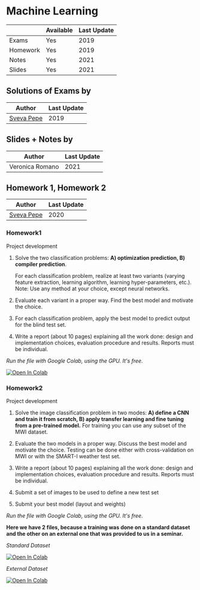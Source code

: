 # Machine Learning

|   | Available | Last Update |
| ------------- | ------------- | ------------ |
| Exams | Yes | 2019 |
| Homework  | Yes  | 2019 |
| Notes  | Yes  | 2021 | 
| Slides | Yes | 2021 |

## Solutions of Exams by

| Author |  Last Update |
|--------| ------------ | 
| [Sveva Pepe](https://github.com/pepes97) | 2019 | 

## Slides + Notes by

| Author |  Last Update |
|--------| ------------ | 
| Veronica Romano | 2021 | 

## Homework 1, Homework 2

| Author |  Last Update | 
|--------| ------------ | 
| [Sveva Pepe](https://github.com/pepes97) | 2020 | 

### Homework1

Project development

1. Solve the two classification problems: **A) optimization prediction, B) compiler prediction**.
   
    For each classification problem, realize at least two variants (varying feature extraction, learning algorithm, learning hyper-parameters, etc.).
Note: Use any method at your choice, except neural networks.

2. Evaluate each variant in a proper way. Find the best model and motivate the choice.
   
3. For each classification problem, apply the best model to predict output for the blind test set.
   
4. Write a report (about 10 pages) explaining all the work done: design and implementation choices, evaluation procedure and results. Reports must be individual.

*Run the file with Google Colab, using the GPU. It's free.*


[![Open In Colab](https://colab.research.google.com/assets/colab-badge.svg)](https://colab.research.google.com/github/universitymarr/Machine-Learning/blob/master/Homework/Homework1/homework1_colab.ipynb#scrollTo=IFBlVW-LFnGI)

### Homework2

Project development

1. Solve the image classification problem in two modes: **A) define a CNN and train it from scratch, B) apply transfer learning and fine tuning from a pre-trained model.**
For training you can use any subset of the MWI dataset.

2. Evaluate the two models in a proper way. Discuss the best model and motivate the choice. Testing can be done either with cross-validation on MWI or with the SMART-I weather test set.
   
3. Write a report (about 10 pages) explaining all the work done: design and implementation choices, evaluation procedure and results. Reports must be individual.
   
4. Submit a set of images to be used to define a new test set
   
5. Submit your best model (layout and weights)

*Run the file with Google Colab, using the GPU. It's free.*

**Here we have 2 files, because a training was done on a standard dataset and the other on an external one that was provided to us in a seminar.** 

*Standard Dataset*

[![Open In Colab](https://colab.research.google.com/assets/colab-badge.svg)](https://colab.research.google.com/github/universitymarr/Machine-Learning/blob/master/Homework/Homework2/homework2_colab.ipynb)

*External Dataset*

[![Open In Colab](https://colab.research.google.com/assets/colab-badge.svg)](https://colab.research.google.com/github/universitymarr/Machine-Learning/blob/master/Homework/Homework2/homework2_WeatherTest.ipynb)
